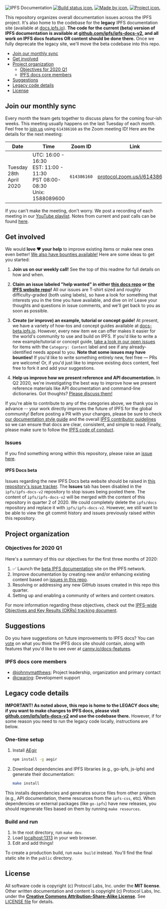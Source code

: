![IPFS Documentation](https://raw.githubusercontent.com/ipfs/docs/master/ipfs-docs-header.png "IPFS Documentation")
[![Build status icon.](https://img.shields.io/circleci/project/github/ipfs/docs/master.svg?style=flat-square)](https://circleci.com/gh/ipfs/docs)
[![Made by icon.](https://img.shields.io/badge/made%20by-Protocol%20Labs-blue.svg?style=flat-square)](https://protocol.ai/)
[![Project icon.](https://img.shields.io/badge/project-IPFS-blue.svg?style=flat-square)](http://ipfs.io/)

This repository organizes overall documentation issues across the IPFS project. It's also home to the codebase for the **legacy** IPFS documentation site (available at [docs.ipfs.io](https://docs.ipfs.io/)). **The code for the current (beta) version of IPFS documentation is available at [github.com/ipfs/ipfs-docs-v2](https://github.com/ipfs/ipfs-docs-v2), and all work on IPFS docs features OR content should be done there.** Once we fully deprecate the legacy site, we'll move the beta codebase into this repo.

- [Join our monthly sync](#join-our-monthly-sync)
- [Get involved](#get-involved)
- [Project organization](#project-organization)
  - [Objectives for 2020 Q1](#objectives-for-2020-q1)
  - [IPFS docs core members](#ipfs-docs-core-members)
- [Suggestions](#suggestions)
- [Legacy code details](#legacy-code-details)
- [License](#license)

## Join our monthly sync

Every month the team gets together to discuss plans for the coming four-ish weeks. This meeting usually happens on the last Tuesday of each month. Feel free to [join us](https://protocol.zoom.us/j/614386160) using `614386160` as the Zoom meeting ID! Here are the details for the next meeting:

| Date | Time | Zoom ID | Link | Notes |
| ---- | ---- | ------- | ---- | ----- |
| Tuesday 28th April 2020 | UTC: 16:00 - 16:30<br>EST: 11:00 - 11:30<br>PST 08:00-08:30<br>Unix: 1588089600 | `614386160` | [protocol.zoom.us/j/614386160](https://protocol.zoom.us/j/614386160) | [Meeting notes](https://www.google.com/url?q=https://docs.google.com/document/d/1EOD-pJi4GvRmGi9HHocgVV8uVHMFIZlyVgJDkvC3DQ4/edit&sa=D&ust=1563045367944000&usg=AOvVaw1PXuFUmNdcfz8M0oJjv1dP) |

If you can't make the meeting, don't worry. We post a recording of each meeting in our [YouTube playlist](https://www.youtube.com/playlist?list=PLuhRWgmPaHtRnfsVYI2LbVS03BRX7TcXq). Notes from current and past calls can be found [here](https://www.google.com/url?q=https://docs.google.com/document/d/1EOD-pJi4GvRmGi9HHocgVV8uVHMFIZlyVgJDkvC3DQ4/edit&sa=D&ust=1563045367944000&usg=AOvVaw1PXuFUmNdcfz8M0oJjv1dP).

## Get involved

We would **love ❤️ your help** to improve existing items or make new ones even better! [We also have bounties available!](https://github.com/ipfs/devgrants/projects/1) Here are some ideas to get you started:

1. **Join us on our weekly call!** See the top of this readme for full details on how and when.

2. **Claim an issue labeled "help wanted" in either [this docs repo](https://github.com/ipfs/docs/labels/help%20wanted) or [the IPFS website repo](https://github.com/ipfs/website/labels/help%20wanted)!** All our issues are T-shirt sized and roughly difficulty-graded (both using labels), so have a look for something that interests you in the time you have available, and dive on in! Leave your thoughts and questions in issue comments, and we'll get back to you as soon as possible.

3. **Create (or improve) an example, tutorial or concept guide!** At present, we have a variety of how-tos and concept guides available at [docs-beta.ipfs.io](https://docs-beta.ipfs.io). However, every new item we can offer makes it easier for the world's community to use and build on IPFS. If you'd like to write a new example/tutorial or concept guide, [take a look in our open issues](https://github.com/ipfs/docs/issues?q=is%3Aissue+is%3Aopen+label%3A%22Category%3A+Content%22) for items with the `Category: Content` label and see if any already-identified needs appeal to you. **Note that some issues may have bounties!** If you'd like to write something entirely new, feel free — PRs are welcome! Or, if you'd just like to improve existing docs content, feel free to fork it and add your suggestions.

4. **Help us improve how we present reference and API documentation.** In Q2 2020, we're investigating the best way to improve how we present reference materials like API documentation and command-line dictionaries. Got thoughts? [Please discuss them!](https://github.com/ipfs/docs/issues/393)

If you're able to contribute to any of the categories above, we thank you in advance -- your work directly improves the future of IPFS for the global community! Before posting a PR with your changes, please be sure to check [our documentation style guide](https://github.com/ipfs/community/blob/master/DOCS_STYLEGUIDE.md) and the overall [IPFS contributor guidelines](https://github.com/ipfs/community/blob/master/CONTRIBUTING.md) so we can ensure that docs are clear, consistent, and simple to read. Finally, please make sure to follow the [IPFS code of conduct](https://github.com/ipfs/community/blob/master/code-of-conduct.md).

### Issues

If you find something wrong within this repository, please raise an [issue here](https://github.com/ipfs/docs/issues).

#### IPFS Docs beta

Issues regarding the new IPFS Docs beta website should be raised in [this repository's issue tracker](https://github.com/ipfs/docs/issues). The **Issues** tab has been disabled in the `ipfs/ipfs-docs-v2` repository to stop issues being posted there. The content of `ipfs/ipfs-docs-v2` will be merged with the content of this repository in quarter 2 of 2020. We could completely delete the `ipfs/docs` repository and replace it with `ipfs/ipfs-docs-v2`. However, we still want to be able to view the git commit history and issues previously raised within this repository.

## Project organization

### Objectives for 2020 Q1

Here's a summary of this our objectives for the first three months of 2020:

1. ✅ Launch the [beta IPFS documentation](https://docs-beta.ipfs.io/) site on the IPFS network.
2. Improve documentation by creating new and/or enhancing existing content based on [issues in this repo](https://github.com/ipfs/docs/issues).
3. Resolving or addressing any new GitHub issues created in this repo this quarter.
4. Setting up and enabling a community of writers and content creators.

For more information regarding these objectives, check out the [IPFS-wide Objectives and Key Results (OKRs) tracking document](https://docs.google.com/spreadsheets/d/1vOSCIufWfU2CpG63rOTGVQ6tWNYcbnYvR2k_kN84jQU/edit#gid=1562851442).

## Suggestions

Do you have suggestions on future improvements to IPFS docs? You can [vote](https://ipfs.canny.io/docs-features) on what you think the IPFS docs site should contain, along with features that you'd like to see over at [canny.io/docs-features](https://ipfs.canny.io/docs-features).

### IPFS docs core members

- [@johnnymatthews](https://github.com/johnnymatthews): Project leadership, organization and primary contact
- [@cwaring](https://github.com/cwaring): Development support

## Legacy code details

**IMPORTANT! As noted above, this repo is home to the LEGACY docs site; if you want to make changes to IPFS docs, please visit [github.com/ipfs/ipfs-docs-v2](https://github.com/ipfs/ipfs-docs-v2) and use the codebase there.** However, if for some reason you need to run the legacy code locally, instructions are below.

### One-time setup

1. Install [AEgir](https://www.npmjs.com/package/aegir)

    ```sh
    npm install -g aegir
    ```

2. Download dependencies and IPFS libraries (e.g., go-ipfs, js-ipfs) and generate their documentation:

    ```sh
    make install
    ```

 This installs dependencies and generates source files from other projects (e.g., API documentation, theme resources from the `ipfs-css`, etc). When dependencies or external packages (like `go-ipfs`) have new releases, you should regenerate files based on them by running `make resources`.

### Build and run

1. In the root directory, run `make dev`.
2. Load [localhost:1313](http://localhost:1313) in your web browser.
3. Edit and add things!

To create a production build, run `make build` instead. You'll find the final static site in the `public` directory.

## License

All software code is copyright (c) Protocol Labs, Inc. under the **MIT license**. Other written documentation and content is copyright (c) Protocol Labs, Inc. under the [**Creative Commons Attribution-Share-Alike License**](https://creativecommons.org/licenses/by/4.0/). See [LICENSE file](./LICENSE) for details.
